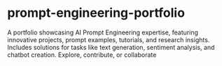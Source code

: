 # prompt-engineering-portfolio
A portfolio showcasing AI Prompt Engineering expertise, featuring innovative projects, prompt examples, tutorials, and research insights. Includes solutions for tasks like text generation, sentiment analysis, and chatbot creation. Explore, contribute, or collaborate
